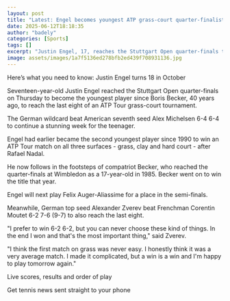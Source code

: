 ```yaml
---
layout: post
title: "Latest: Engel becomes youngest ATP grass-court quarter-finalist since Becker"
date: 2025-06-12T18:18:35
author: "badely"
categories: [Sports]
tags: []
excerpt: "Justin Engel, 17, reaches the Stuttgart Open quarter-finals to become the youngest player since 1985 to make the last eight of an ATP Tour grass-court"
image: assets/images/1a7f5136ed278bfb2ed439f708931136.jpg
---
```


Here’s what you need to know: Justin Engel turns 18 in October

Seventeen-year-old Justin Engel reached the Stuttgart Open quarter-finals on Thursday to become the youngest player since Boris Becker, 40 years ago, to reach the last eight of an ATP Tour grass-court tournament.

The German wildcard beat American seventh seed Alex Michelsen 6-4 6-4 to continue a stunning week for the teenager.

Engel had earlier became the second youngest player since 1990 to win an ATP Tour match on all three surfaces - grass, clay and hard court - after Rafael Nadal.

He now follows in the footsteps of compatriot Becker, who reached the quarter-finals at Wimbledon as a 17-year-old in 1985. Becker went on to win the title that year.

Engel will next play Felix Auger-Aliassime for a place in the semi-finals.

Meanwhile, German top seed Alexander Zverev beat Frenchman Corentin Moutet 6-2 7-6 (9-7) to also reach the last eight.

"I prefer to win 6-2 6-2, but you can never choose these kind of things. In the end I won and that's the most important thing," said Zverev.

"I think the first match on grass was never easy. I honestly think it was a very average match. I made it complicated, but a win is a win and I'm happy to play tomorrow again."

Live scores, results and order of play

Get tennis news sent straight to your phone

